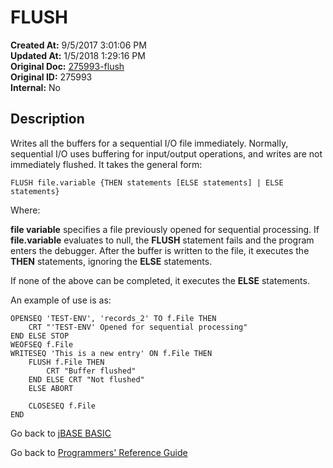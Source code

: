 # FLUSH

**Created At:** 9/5/2017 3:01:06 PM  
**Updated At:** 1/5/2018 1:29:16 PM  
**Original Doc:** [275993-flush](https://docs.jbase.com/36868-jbase-basic/275993-flush)  
**Original ID:** 275993  
**Internal:** No  

## Description

Writes all the buffers for a sequential I/O file immediately. Normally, sequential I/O uses buffering for input/output operations, and writes are not immediately flushed. It takes the general form:

```
FLUSH file.variable {THEN statements [ELSE statements] | ELSE statements}
```

Where:

**file variable** specifies a file previously opened for sequential processing. If **file.variable** evaluates to null, the **FLUSH** statement fails and the program enters the debugger. After the buffer is written to the file, it executes the **THEN** statements, ignoring the **ELSE** statements.

If none of the above can be completed, it executes the **ELSE** statements.

An example of use is as:

```
OPENSEQ 'TEST-ENV', 'records_2' TO f.File THEN
    CRT "'TEST-ENV' Opened for sequential processing"
END ELSE STOP
WEOFSEQ f.File
WRITESEQ 'This is a new entry' ON f.File THEN
    FLUSH f.File THEN
        CRT "Buffer flushed"
    END ELSE CRT "Not flushed"
    ELSE ABORT

    CLOSESEQ f.File
END
```

Go back to [jBASE BASIC](./../README.md)

Go back to [Programmers' Reference Guide](./../../reference-guides/jbc/README.md)

  
<PageFooter />
